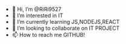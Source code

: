 - 👋 Hi, I’m @RiRi9527
- 👀 I’m interested in IT
- 🌱 I’m currently learning JS,NODEJS,REACT
- 💞️ I’m looking to collaborate on IT PROJECT
- 📫 How to reach me GITHUB!

<!---
RiRi9527/RiRi9527 is a ✨ special ✨ repository because its `README.md` (this file) appears on your GitHub profile.
You can click the Preview link to take a look at your changes.
--->

